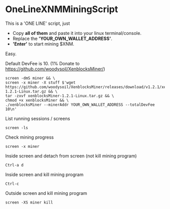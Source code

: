 # OneLineXNMMiningScript

This is a 'ONE LINE' script, just 

* Copy **all of them** and paste it into your linux terminal/console.
* Replace the **'YOUR_OWN_WALLET_ADDRESS'**.
* **'Enter'** to start mining $XNM.

Easy.

Default DevFee is 10. (1% Donate to https://github.com/woodysoil/XenblocksMiner/)

```
screen -dmS miner && \
screen -x miner -X stuff $'wget https://github.com/woodysoil/XenblocksMiner/releases/download/v1.2.1/xenblocksMiner-1.2.1-Linux.tar.gz && \
tar -zxvf xenblocksMiner-1.2.1-Linux.tar.gz && \
chmod +x xenblocksMiner && \
./xenblocksMiner --minerAddr YOUR_OWN_WALLET_ADDRESS --totalDevFee 10\n'
```

List running sessions / screens

```
screen -ls
```

Check mining progress

```
screen -x miner
```

Inside screen and detach from screen (not kill mining program)

```
Ctrl-a d
```

Inside screen and kill mining program

```
Ctrl-c
```

Outside screen and kill mining program

```
screen -XS miner kill
```

